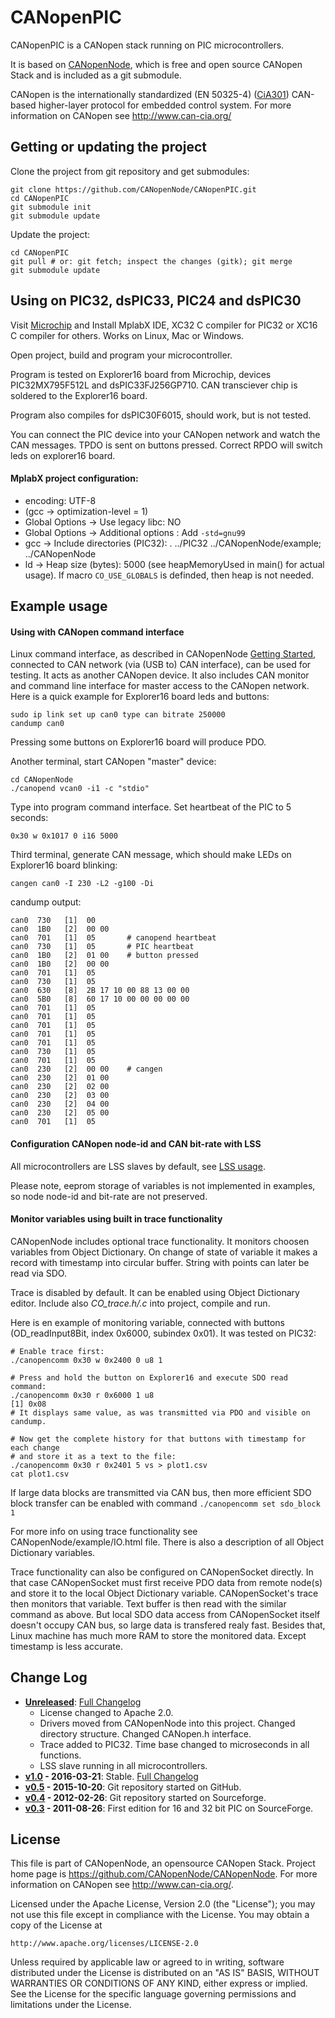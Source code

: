 CANopenPIC
==========

CANopenPIC is a CANopen stack running on PIC microcontrollers.

It is based on [CANopenNode](https://github.com/CANopenNode/CANopenNode),
which is free and open source CANopen Stack and is included as a git submodule.

CANopen is the internationally standardized (EN 50325-4)
([CiA301](http://can-cia.org/standardization/technical-documents))
CAN-based higher-layer protocol for embedded control system. For more
information on CANopen see http://www.can-cia.org/


Getting or updating the project
-------------------------------
Clone the project from git repository and get submodules:

    git clone https://github.com/CANopenNode/CANopenPIC.git
    cd CANopenPIC
    git submodule init
    git submodule update

Update the project:

    cd CANopenPIC
    git pull # or: git fetch; inspect the changes (gitk); git merge
    git submodule update

Using on PIC32, dsPIC33, PIC24 and dsPIC30
------------------------------------------
Visit [Microchip](http://www.microchip.com/) and Install MplabX IDE,
XC32 C compiler for PIC32 or XC16 C compiler for others.
Works on Linux, Mac or Windows.

Open project, build and program your microcontroller.

Program is tested on Explorer16 board from Microchip, devices
PIC32MX795F512L and dsPIC33FJ256GP710.
CAN transciever chip is soldered to the Explorer16 board.

Program also compiles for dsPIC30F6015, should work, but is not tested.

You can connect the PIC device into your CANopen network and
watch the CAN messages. TPDO is sent on buttons pressed. Correct RPDO
will switch leds on explorer16 board.

#### MplabX project configuration:
- encoding: UTF-8
- (gcc -> optimization-level = 1)
- Global Options -> Use legacy libc: NO
- Global Options -> Additional options : Add `-std=gnu99`
- gcc -> Include directories (PIC32): .
                                      ../PIC32
                                      ../CANopenNode/example;
                                      ../CANopenNode
- ld -> Heap size (bytes): 5000 (see heapMemoryUsed in main() for actual usage).
  If macro `CO_USE_GLOBALS` is definded, then heap is not needed.

Example usage
-------------

#### Using with CANopen command interface
Linux command interface, as described in CANopenNode
[Getting Started](https://github.com/CANopenNode/CANopenNode/blob/master/doc/gettingStarted.md),
connected to CAN network (via (USB to) CAN interface), can be used for testing.
It acts as another CANopen device. It also includes CAN monitor and command line
interface for master access to the CANopen network.
Here is a quick example for Explorer16 board leds and buttons:


    sudo ip link set up can0 type can bitrate 250000
    candump can0

Pressing some buttons on Explorer16 board will produce PDO.

Another terminal, start CANopen "master" device:

    cd CANopenNode
    ./canopend vcan0 -i1 -c "stdio"

Type into program command interface. Set heartbeat of the PIC to 5 seconds:

    0x30 w 0x1017 0 i16 5000

Third terminal, generate CAN message, which should make LEDs on Explorer16 board blinking:

    cangen can0 -I 230 -L2 -g100 -Di

candump output:

    can0  730   [1]  00
    can0  1B0   [2]  00 00
    can0  701   [1]  05       # canopend heartbeat
    can0  730   [1]  05       # PIC heartbeat
    can0  1B0   [2]  01 00    # button pressed
    can0  1B0   [2]  00 00
    can0  701   [1]  05
    can0  730   [1]  05
    can0  630   [8]  2B 17 10 00 88 13 00 00
    can0  5B0   [8]  60 17 10 00 00 00 00 00
    can0  701   [1]  05
    can0  701   [1]  05
    can0  701   [1]  05
    can0  701   [1]  05
    can0  701   [1]  05
    can0  730   [1]  05
    can0  701   [1]  05
    can0  230   [2]  00 00    # cangen
    can0  230   [2]  01 00
    can0  230   [2]  02 00
    can0  230   [2]  03 00
    can0  230   [2]  04 00
    can0  230   [2]  05 00
    can0  701   [1]  05

#### Configuration CANopen node-id and CAN bit-rate with LSS
All microcontrollers are LSS slaves by default, see
[LSS usage](https://github.com/CANopenNode/CANopenNode/blob/master/doc/LSSusage.md).

Please note, eeprom storage of variables is not implemented in examples, so
node node-id and bit-rate are not preserved.

#### Monitor variables using built in trace functionality
CANopenNode includes optional trace functionality. It monitors
choosen variables from Object Dictionary. On change of state of variable it
makes a record with timestamp into circular buffer. String with points can later
be read via SDO.

Trace is disabled by default. It can be enabled using Object Dictionary editor.
Include also *CO_trace.h/.c* into project, compile and run.

Here is en example of monitoring variable, connected with buttons
(OD_readInput8Bit, index 0x6000, subindex 0x01). It was tested on PIC32:

```
# Enable trace first:
./canopencomm 0x30 w 0x2400 0 u8 1

# Press and hold the button on Explorer16 and execute SDO read command:
./canopencomm 0x30 r 0x6000 1 u8
[1] 0x08
# It displays same value, as was transmitted via PDO and visible on candump.

# Now get the complete history for that buttons with timestamp for each change
# and store it as a text to the file:
./canopencomm 0x30 r 0x2401 5 vs > plot1.csv
cat plot1.csv
```
If large data blocks are transmitted via CAN bus, then more efficient SDO block
transfer can be enabled with command `./canopencomm set sdo_block 1`

For more info on using trace functionality see CANopenNode/example/IO.html
file. There is also a description of all Object Dictionary variables.

Trace functionality can also be configured on CANopenSocket directly. In that
case CANopenSocket must first receive PDO data from remote node(s) and store it
to the local Object Dictionary variable. CANopenSocket's trace then monitors
that variable. Text buffer is then read with the similar command as above. But
local SDO data access from CANopenSocket itself doesn't occupy CAN bus, so large
data is transfered realy fast. Besides that, Linux machine has much more RAM to
store the monitored data. Except timestamp is less accurate.


Change Log
----------
- **[Unreleased](https://github.com/CANopenNode/CANopenPIC/tree/HEAD)**: [Full Changelog](https://github.com/CANopenNode/CANopenPIC/compare/v1.0...master)
  - License changed to Apache 2.0.
  - Drivers moved from CANopenNode into this project. Changed directory structure. Changed CANopen.h interface.
  - Trace added to PIC32. Time base changed to microseconds in all functions.
  - LSS slave running in all microcontrollers.
- **[v1.0](https://github.com/CANopenNode/CANopenPIC/tree/v1.0) - 2016-03-21**: Stable. [Full Changelog](https://github.com/CANopenNode/CANopenPIC/compare/v0.5...v1.0)
- **[v0.5](https://github.com/CANopenNode/CANopenPIC/tree/v0.5) - 2015-10-20**: Git repository started on GitHub.
- **[v0.4](https://sourceforge.net/p/canopennode/code_complete/ci/master/tree/) - 2012-02-26**: Git repository started on Sourceforge.
- **[v0.3](https://sourceforge.net/projects/canopennode/files/canopennode/CANopenNode-3.00/) - 2011-08-26**: First edition for 16 and 32 bit PIC on SourceForge.


License
-------
This file is part of CANopenNode, an opensource CANopen Stack.
Project home page is <https://github.com/CANopenNode/CANopenNode>.
For more information on CANopen see <http://www.can-cia.org/>.

Licensed under the Apache License, Version 2.0 (the "License");
you may not use this file except in compliance with the License.
You may obtain a copy of the License at

    http://www.apache.org/licenses/LICENSE-2.0

Unless required by applicable law or agreed to in writing, software
distributed under the License is distributed on an "AS IS" BASIS,
WITHOUT WARRANTIES OR CONDITIONS OF ANY KIND, either express or implied.
See the License for the specific language governing permissions and
limitations under the License.
